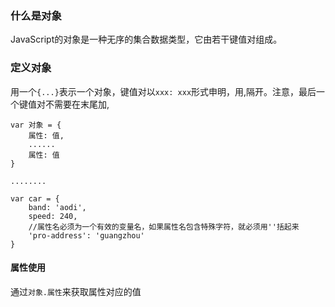### 什么是对象
JavaScript的对象是一种无序的集合数据类型，它由若干键值对组成。

### 定义对象
用一个`{...}`表示一个对象，键值对以`xxx: xxx`形式申明，用,隔开。注意，最后一个键值对不需要在末尾加,

```
var 对象 = {
    属性: 值,
    ......
    属性: 值
}

........

var car = {
    band: 'aodi',
    speed: 240,
    //属性名必须为一个有效的变量名，如果属性名包含特殊字符，就必须用''括起来
    'pro-address': 'guangzhou'
}
```

#### 属性使用
通过`对象.属性`来获取属性对应的值


